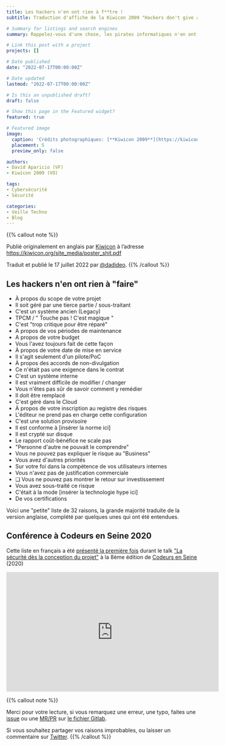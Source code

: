 ```yaml
---
title: Les hackers n'en ont rien à f**tre !
subtitle: Traduction d'affiche de la Kiwicon 2009 "Hackers don't give a shit"

# Summary for listings and search engines
summary: Rappelez-vous d'une chose, les pirates informatiques n'en ont rien à faire de...

# Link this post with a project
projects: []

# Date published
date: "2022-07-17T00:00:00Z"

# Date updated
lastmod: "2022-07-17T00:00:00Z"

# Is this an unpublished draft?
draft: false

# Show this page in the Featured widget?
featured: true

# Featured image
image:
  caption: 'Crédits photographiques: [**Kiwicon 2009**](https://kiwicon.org)'
  placement: 5
  preview_only: false

authors:
- David Aparicio (VF)
- Kiwicon 2009 (VO)

tags:
- Cybersécurité
- Sécurité

categories:
- Veille Techno
- Blog
---
```


{{% callout note %}}

Publié originalement en anglais par [Kiwicon](https://kiwicon.org) à l’adresse https://kiwicon.org/site_media/poster_shit.pdf

Traduit et publié le 17 juillet 2022 par [@dadideo](https://twitter.com/dadideo/).
{{% /callout %}}

## Les hackers n'en ont rien à "faire"

* À propos du scope de votre projet
* Il soit géré par une tierce partie / sous-traitant
* C'est un système ancien (Legacy)
* TPCM / " Touche pas ! C'est magique "
* C'est "trop critique pour être réparé"
* A propos de vos périodes de maintenance
* A propos de votre budget
* Vous l'avez toujours fait de cette façon
* À propos de votre date de mise en service
* Il s'agit seulement d'un pilote/PoC
* À propos des accords de non-divulgation
* Ce n'était pas une exigence dans le contrat
* C'est un système interne
* Il est vraiment difficile de modifier / changer
* Vous n'êtes pas sûr de savoir comment y remédier
* Il doit être remplacé
* C'est géré dans le Cloud
* À propos de votre inscription au registre des risques
* L'éditeur ne prend pas en charge cette configuration
* C'est une solution provisoire
* Il est conforme à [insérer la norme ici]
* Il est crypté sur disque
* Le rapport coût-bénéfice ne scale pas
* "Personne d'autre ne pouvait le comprendre"
* Vous ne pouvez pas expliquer le risque au "Business"
* Vous avez d'autres priorités
* Sur votre foi dans la compétence de vos utilisateurs internes
* Vous n'avez pas de justification commerciale
* ❏ Vous ne pouvez pas montrer le retour sur investissement
* Vous avez sous-traité ce risque
* C'était à la mode [insérer la technologie hype ici]
* De vos certifications

Voici une "petite" liste de 32 raisons, la grande majorité traduite de la version anglaise, complété par quelques unes qui ont été entendues.

## Conférence à Codeurs en Seine 2020

Cette liste en français a été [présenté la première fois](https://youtu.be/2URdbU5nMcs?t=5919) durant le talk ["La sécurité dès la conception du projet"](/website/fr/talk/la-securite-des-la-conception-du-projet/) à la 8ème édition de [Codeurs en Seine](https://archives-codeurs-en-seine.netlify.app/archive-2020/2020/programme) (2020)

<iframe width="560" height="315" src="https://www.youtube-nocookie.com/embed/2URdbU5nMcs" title="YouTube video player" frameborder="0" allow="accelerometer; autoplay; clipboard-write; encrypted-media; gyroscope; picture-in-picture" allowfullscreen></iframe>

{{% callout note %}}

Merci pour votre lecture, si vous remarquez une erreur, une typo, faites une [issue](https://gitlab.com/davidaparicio/website/-/issues) ou une [MR/PR](https://gitlab.com/davidaparicio/website/-/merge_requests) sur [le fichier Gitlab](https://gitlab.com/davidaparicio/website/-/blob/master/content/fr/post/cli/index.md).

Si vous souhaitez partager vos raisons improbables, ou laisser un commentaire sur [Twitter](https://twitter.com/dadideo/status/1548780763809808385).
{{% /callout %}}